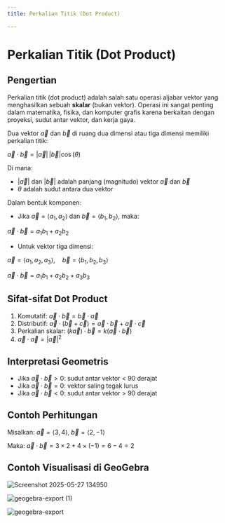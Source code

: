```yaml
---
title: Perkalian Titik (Dot Product)

---
```


# Perkalian Titik (Dot Product)

## Pengertian

Perkalian titik (dot product) adalah salah satu operasi aljabar vektor yang menghasilkan sebuah **skalar** (bukan vektor). Operasi ini sangat penting dalam matematika, fisika, dan komputer grafis karena berkaitan dengan proyeksi, sudut antar vektor, dan kerja gaya.

Dua vektor $\vec{a}$ dan $\vec{b}$ di ruang dua dimensi atau tiga dimensi memiliki perkalian titik:

$\vec{a} \cdot \vec{b} = |\vec{a}|\,|\vec{b}|\cos(\theta)$

Di mana:

* $|\vec{a}|$ dan $|\vec{b}|$ adalah panjang (magnitudo) vektor $\vec{a}$ dan $\vec{b}$
* $\theta$ adalah sudut antara dua vektor

Dalam bentuk komponen:

* Jika $\vec{a} = \langle a_1, a_2 \rangle$ dan $\vec{b} = \langle b_1, b_2 \rangle$, maka:

$\vec{a} \cdot \vec{b} = a_1b_1 + a_2b_2$

* Untuk vektor tiga dimensi:

$\vec{a} = \langle a_1, a_2, a_3 \rangle, \quad \vec{b} = \langle b_1, b_2, b_3 \rangle$

$\vec{a} \cdot \vec{b} = a_1b_1 + a_2b_2 + a_3b_3$

## Sifat-sifat Dot Product

1. Komutatif: $\vec{a} \cdot \vec{b} = \vec{b} \cdot \vec{a}$
2. Distributif: $\vec{a} \cdot (\vec{b} + \vec{c}) = \vec{a} \cdot \vec{b} + \vec{a} \cdot \vec{c}$
3. Perkalian skalar: $(k\vec{a}) \cdot \vec{b} = k(\vec{a} \cdot \vec{b})$
4. $\vec{a} \cdot \vec{a} = |\vec{a}|^2$

## Interpretasi Geometris

* Jika $\vec{a} \cdot \vec{b} > 0$: sudut antar vektor < 90 derajat
* Jika $\vec{a} \cdot \vec{b} = 0$: vektor saling tegak lurus
* Jika $\vec{a} \cdot \vec{b} < 0$: sudut antar vektor > 90 derajat

## Contoh Perhitungan

Misalkan:
$\vec{a} = \langle 3, 4 \rangle$, $\vec{b} = \langle 2, -1 \rangle$

Maka:
$\vec{a} \cdot \vec{b} = 3 \times 2 + 4 \times (-1) = 6 - 4 = 2$

## Contoh Visualisasi di GeoGebra


![Screenshot 2025-05-27 134950](https://hackmd.io/_uploads/ryXAeymMxl.png)



![geogebra-export (1)](https://hackmd.io/_uploads/B1tIe1Xfge.png)


![geogebra-export](https://hackmd.io/_uploads/rkahkkQMge.png)




